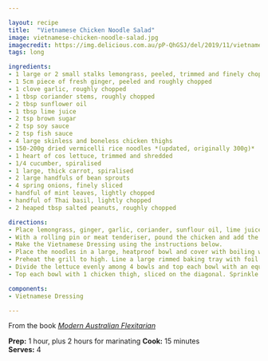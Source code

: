 ```yaml
---

layout: recipe
title:  "Vietnamese Chicken Noodle Salad"
image: vietnamese-chicken-noodle-salad.jpg
imagecredit: https://img.delicious.com.au/pP-QhGSJ/del/2019/11/vietnamese-chicken-noodle-salad-119578-2.jpg
tags: long

ingredients:
- 1 large or 2 small stalks lemongrass, peeled, trimmed and finely chopped
- 1 5cm piece of fresh ginger, peeled and roughly chopped
- 1 clove garlic, roughly chopped
- 1 tbsp coriander stems, roughly chopped
- 2 tbsp sunflower oil
- 1 tbsp lime juice
- 2 tsp brown sugar
- 2 tsp soy sauce
- 2 tsp fish sauce
- 4 large skinless and boneless chicken thighs
- 150-200g dried vermicelli rice noodles *(updated, originally 300g)*
- 1 heart of cos lettuce, trimmed and shredded
- 1/4 cucumber, spiralised
- 1 large, thick carrot, spiralised
- 2 large handfuls of bean sprouts
- 4 spring onions, finely sliced
- handful of mint leaves, lightly chopped
- handful of Thai basil, lightly chopped 
- 2 heaped tbsp salted peanuts, roughly chopped

directions:
- Place lemongrass, ginger, garlic, coriander, sunflour oil, lime juice, brown sugar, soy sauce and fish sauce in the bowl of a food processor and process until smooth.
- With a rolling pin or meat tenderiser, pound the chicken and add the marinade. Using your hands, rub the marinade into the chicken. Refrigerate, covered, for at least 2 hours and up to 12 hours.
- Make the Vietnamese Dressing using the instructions below. 
- Place the noodles in a large, heatproof bowl and cover with boiling water. Leave to soak for 15 minutes until soft. Drain, rinse well under cold water and drain again. Set aside to cool and drain completely. If quite long, cut them in half with a pair of scissors for easier eating. 
- Preheat the grill to high. Line a large rimmed baking tray with foil and arrange the marinated chicken in a single layer. Pour any remaining marinade over the chicken. Grill the chicken for 5-7 minutes on each side until dark brown and crispy in places. Set aside to cool slightly.
- Divide the lettuce evenly among 4 bowls and top each bowl with an equal amount of noodles, cucumber, carrot and bean sprouts. Lightly toss the ingredients in each bowl.
- Top each bowl with 1 chicken thigh, sliced on the diagonal. Sprinkle with spring onions, mint, Thai basil and peanuts. Serve immediately with the dressing on the side. 

components:
- Vietnamese Dressing

---
```


From the book *[Modern Australian Flexitarian](https://www.penguin.com.au/books/modern-australian-flexitarian-9780143796961)*

**Prep:** 1 hour, plus 2 hours for marinating
**Cook:** 15 minutes  
**Serves:** 4